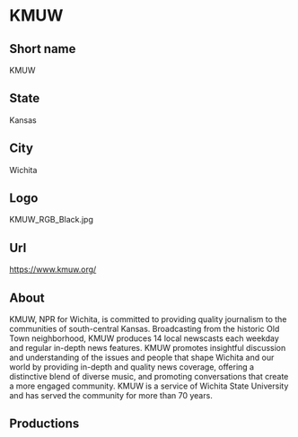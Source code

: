 # KMUW

## Short name

KMUW

## State

Kansas

## City

Wichita

## Logo

KMUW_RGB_Black.jpg

## Url

https://www.kmuw.org/

## About

KMUW, NPR for Wichita, is committed to providing quality journalism to the communities of south-central Kansas. Broadcasting from the historic Old Town neighborhood, KMUW produces 14 local newscasts each weekday and regular in-depth news features. KMUW promotes insightful discussion and understanding of the issues and people that shape Wichita and our world by providing in-depth and quality news coverage, offering a distinctive blend of diverse music, and promoting conversations that create a more engaged community. KMUW is a service of Wichita State University and has served the community for more than 70 years.

## Productions

